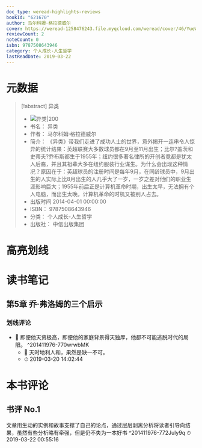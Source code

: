 ```yaml
---
doc_type: weread-highlights-reviews
bookId: "621670"
author: 马尔科姆·格拉德威尔
cover: https://weread-1258476243.file.myqcloud.com/weread/cover/46/YueWen_621670/t7_YueWen_621670.jpg
reviewCount: 2
noteCount: 0
isbn: 9787508643946
category: 个人成长-人生哲学
lastReadDate: 2019-03-22
---
```

# 元数据
> [!abstract] 异类
> - ![ 异类|200](https://weread-1258476243.file.myqcloud.com/weread/cover/46/YueWen_621670/t7_YueWen_621670.jpg)
> - 书名： 异类
> - 作者： 马尔科姆·格拉德威尔
> - 简介： 《异类》带我们走进了成功人士的世界，意外揭开一连串令人惊异的统计结果：英超联赛大多数球员都在9月至11月出生；比尔?盖茨和史蒂夫?乔布斯都生于1955年；纽约很多著名律所的开创者竟都是犹太人后裔，并且其祖辈大多在纽约服装行业谋生。为什么会出现这种情况？原因在于：英超球员的注册时间是每年9月，在同龄球员中，9月出生的人实际上比8月出生的人几乎大了一岁，一岁之差对他们的职业生涯影响巨大；1955年前后正是计算机革命时期，出生太早，无法拥有个人电脑，而出生太晚，计算机革命的时机又被别人占去。
> - 出版时间 2014-04-01 00:00:00
> - ISBN： 9787508643946
> - 分类： 个人成长-人生哲学
> - 出版社： 中信出版集团

# 高亮划线

# 读书笔记

## 第5章 乔·弗洛姆的三个启示

### 划线评论
- 📌 即便他天资极高，即便他的家庭背景得天独厚，他都不可能逃脱时代的局限。  ^201411976-770wrwbMK
    - 💭 天时地利人和，果然是缺一不可。
    - ⏱ 2019-03-20 14:02:44
   
# 本书评论

## 书评 No.1 
文章用生动的实例和故事支撑了自己的论点，通过层层剥离分析将读者引导向结果，虽然有些分析略有牵强，但是仍不失为一本好书 ^201411976-772July9q
⏱ 2019-03-22 00:55:16

